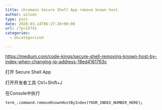 ```yaml
---
title: chromeos Secure Shell App remove known host
author: wiloon
type: post
date: 2020-03-14T06:27:26+00:00
url: /?p=15741
categories:
  - Uncategorized

---
```

https://medium.com/code-kings/secure-shell-removing-known-host-by-index-when-changing-ip-address-18ed4161763c

打开 Secure Shell App
  
打开开发者工具 Ctrl+Shift+J
  
在Console中执行

```bash
term_.command.removeKnownHostByIndex(YOUR_INDEX_NUMBER_HERE);
```